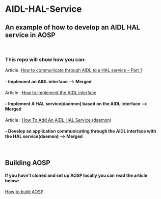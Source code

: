 # AIDL-HAL-Service
## An example of how to develop an AIDL HAL service in AOSP

 <br/>

### This repo will show how you can:
Article:
[How to communicate through AIDL to a HAL service – Part 1](https://aospinsight.com/how-to-communicate-through-aidl-to-a-hal-service-part-1/)
<br/>

#### - Implement an AIDL interface --> Merged
Article :
[How to implement the AIDL interface](https://aospinsight.com/how-to-implement-the-aidl-interface/) <br/>

#### - Implement A HAL service(daemon) based on the AIDL interface --> Merged
Article :
[How To Add An AIDL HAL Service (daemon)](https://aospinsight.com/how-to-add-an-aidl-hal-service-daemon/) <br/>

#### - Develop an application communicating through the AIDL interface with the HAL service(daemon)   --> Merged  

 <br/>


## Building AOSP

#### If you havn't cloned and set up AOSP locally you can read the article below:
[How to build AOSP](https://aospinsight.com/how-to-build-aosp/)
